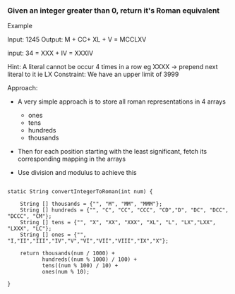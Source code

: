 ### Given an integer greater than 0, return it's Roman equivalent

Example

Input: 1245 Output: M + CC+ XL + V = MCCLXV

input: 34 = XXX + IV = XXXIV

Hint: A literal cannot be occur 4 times in a row eg XXXX -> prepend next literal to it ie LX
Constraint: We have an upper limit of 3999

Approach:
- A very simple approach is to store all roman representations in 4 arrays
  - ones
  - tens
  - hundreds
  - thousands

- Then for each position starting with the least significant, fetch its corresponding mapping in the arrays
- Use division and modulus to achieve this
````

static String convertIntegerToRoman(int num) {

    String [] thousands = {"", "M", "MM", "MMM"};
    String [] hundreds = {"", "C", "CC", "CCC", "CD","D", "DC", "DCC", "DCCC", "CM"};
    String [] tens = {"", "X", "XX", "XXX", "XL", "L", "LX","LXX", "LXXX", "LC"};
    String [] ones = {"", "I,"II","III","IV","V","VI","VII","VIII","IX","X"};
    
    return thousands(num / 1000) +
           hundreds((num % 1000) / 100) +
           tens((num % 100) / 10) +
           ones(num % 10);
           
}
````

